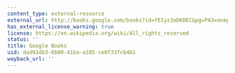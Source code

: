 ```yaml
---
content_type: external-resource
external_url: http://books.google.com/books?id=YEIyz3eDKDEC&pg=PA3=onepage
has_external_license_warning: true
license: https://en.wikipedia.org/wiki/All_rights_reserved
status: ''
title: Google Books
uid: dad91db3-6b00-41ba-a185-ce0f33fcb4b1
wayback_url: ''
---
```

